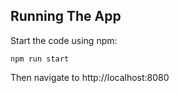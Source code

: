 ## Running The App

Start the code using npm:
```
npm run start
```
Then navigate to http://localhost:8080